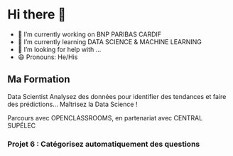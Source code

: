 # Hi there 👋

- 🔭 I’m currently working on BNP PARIBAS CARDIF
- 🌱 I’m currently learning DATA SCIENCE & MACHINE LEARNING
- 🤔 I’m looking for help with ...
- 😄 Pronouns: He/His

## Ma Formation
Data Scientist
Analysez des données pour identifier des tendances et faire des prédictions... Maîtrisez la Data Science !

Parcours avec OPENCLASSROOMS, en partenariat avec CENTRAL SUP&Eacute;LEC

### Projet 6 : Catégorisez automatiquement des questions
